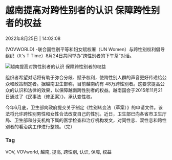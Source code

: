 # 越南提高对跨性别者的认识 保障跨性别者的权益

2022年8月25日 | 14:02:08

(VOVWORLD) -联合国性别平等和妇女赋权署（UN Women）与跨性别权利倡导组织（It's T Time）8月24日共同举办“跨性别者的下午茶”对话。

![越南提高对跨性别者的认识  保障跨性别者的权益](https://image.vovworld.vn/w730/uploaded/vovworld/vodrsdrerk/2022_08_25/3-anh1-nangcaonhanthuc_eyeo.jpg)

组织者希望对话将有助于弥合分歧、赋予权利，使跨性别人群的声音更好传递给公众和政策制定者。据越南卫生部称，目前越南约有 48万跨性别者。这要求提高公众的认识和法律的效果，以保障越南跨性别者的权益。越南国会于2015年11月21日通过了《民事法（修正案）》，承认变性权。

今年6月底，卫生部向政府提交关于制定《性别转变法（草案）》的申请文件。该法将允许跨性别男性和女性合法改变自己的性别。近日，卫生部已向各省市卫生厅局、卫生部和分支机构下属的医学检查和治疗机构发文，对同性恋、双性恋和跨性别者的看治病工作进行整顿。（完）

### Tag

VOV, VOVworld, 越南, 提高, 跨性别, 认识, 保障, 权益
